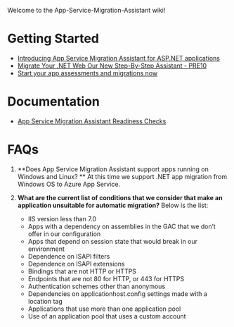 Welcome to the App-Service-Migration-Assistant wiki!

# Getting Started
* [Introducing App Service Migration Assistant for ASP.NET applications](https://azure.microsoft.com/en-us/blog/introducing-the-app-service-migration-assistant-for-asp-net-applications/?utm_source=t.co&utm_medium=referral)
* [Migrate Your .NET Web Our New Step-By-Step Assistant - PRE10](https://www.youtube.com/watch?v=KYwPVok3-qI)
* [Start your app assessments and migrations now](https://appmigration.microsoft.com)

# Documentation
* [App Service Migration Assistant Readiness Checks](https://appmigration.microsoft.com/readinesschecks)

# FAQs
1. **Does App Service Migration Assistant support apps running on Windows and Linux? **
    At this time we support .NET app migration from Windows OS to Azure App Service.

2. **What are the current list of conditions that we consider that make an application unsuitable for automatic migration?**
    Below is the list: 
    * IIS version less than 7.0
    * Apps with a dependency on assemblies in the GAC that we don’t offer in our configuration
    * Apps that depend on session state that would break in our environment
    * Dependence on ISAPI filters
    * Dependence on ISAPI extensions
    * Bindings that are not HTTP or HTTPS
    * Endpoints that are not 80 for HTTP, or 443 for HTTPS
    * Authentication schemes other than anonymous
    * Dependencies on applicationhost.config settings made with a location tag
    * Applications that use more than one application pool
    * Use of an application pool that uses a custom account

